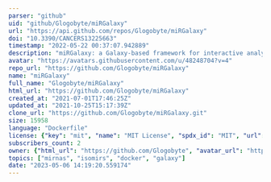 ```yaml
---
parser: "github"
uid: "github/Glogobyte/miRGalaxy"
url: "https://api.github.com/repos/Glogobyte/miRGalaxy"
doi: "10.3390/CANCERS13225663"
timestamp: "2022-05-22 00:37:07.942889"
description: "miRGalaxy: a Galaxy‑based framework for interactive analysis of microRNA and isomiR sequencing data"
avatar: "https://avatars.githubusercontent.com/u/48248704?v=4"
repo_url: "https://github.com/Glogobyte/miRGalaxy"
name: "miRGalaxy"
full_name: "Glogobyte/miRGalaxy"
html_url: "https://github.com/Glogobyte/miRGalaxy"
created_at: "2021-07-01T17:46:25Z"
updated_at: "2021-10-25T15:17:39Z"
clone_url: "https://github.com/Glogobyte/miRGalaxy.git"
size: 15958
language: "Dockerfile"
license: {"key": "mit", "name": "MIT License", "spdx_id": "MIT", "url": "https://api.github.com/licenses/mit", "node_id": "MDc6TGljZW5zZTEz"}
subscribers_count: 2
owner: {"html_url": "https://github.com/Glogobyte", "avatar_url": "https://avatars.githubusercontent.com/u/48248704?v=4", "login": "Glogobyte", "type": "User"}
topics: ["mirnas", "isomirs", "docker", "galaxy"]
date: "2023-05-06 14:19:20.559174"
---
```


